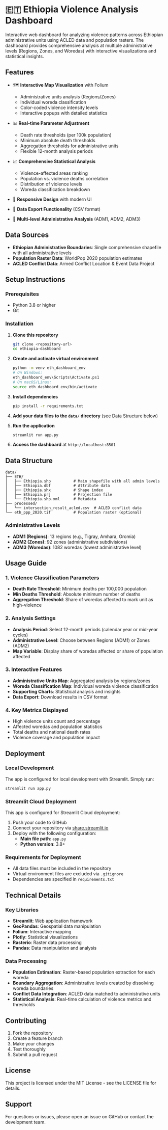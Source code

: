 # 🇪🇹 Ethiopia Violence Analysis Dashboard

Interactive web dashboard for analyzing violence patterns across Ethiopian administrative units using ACLED data and population rasters. The dashboard provides comprehensive analysis at multiple administrative levels (Regions, Zones, and Woredas) with interactive visualizations and statistical insights.

## Features

- 🗺️ **Interactive Map Visualization** with Folium
  - Administrative units analysis (Regions/Zones)
  - Individual woreda classification
  - Color-coded violence intensity levels
  - Interactive popups with detailed statistics

- 📊 **Real-time Parameter Adjustment**
  - Death rate thresholds (per 100k population)
  - Minimum absolute death thresholds
  - Aggregation thresholds for administrative units
  - Flexible 12-month analysis periods

- 📈 **Comprehensive Statistical Analysis**
  - Violence-affected areas ranking
  - Population vs. violence deaths correlation
  - Distribution of violence levels
  - Woreda classification breakdown

- 📱 **Responsive Design** with modern UI
- 💾 **Data Export Functionality** (CSV format)
- 🎯 **Multi-level Administrative Analysis** (ADM1, ADM2, ADM3)

## Data Sources

- **Ethiopian Administrative Boundaries**: Single comprehensive shapefile with all administrative levels
- **Population Raster Data**: WorldPop 2020 population estimates
- **ACLED Conflict Data**: Armed Conflict Location & Event Data Project

## Setup Instructions

### Prerequisites
- Python 3.8 or higher
- Git

### Installation

1. **Clone this repository**
   ```bash
   git clone <repository-url>
   cd ethiopia-dashboard
   ```

2. **Create and activate virtual environment**
   ```bash
   python -m venv eth_dashboard_env
   # On Windows:
   eth_dashboard_env\Scripts\Activate.ps1
   # On macOS/Linux:
   source eth_dashboard_env/bin/activate
   ```

3. **Install dependencies**
   ```bash
   pip install -r requirements.txt
   ```

4. **Add your data files to the `data/` directory** (see Data Structure below)

5. **Run the application**
   ```bash
   streamlit run app.py
   ```

6. **Access the dashboard** at `http://localhost:8501`

## Data Structure

```
data/
├── ETH/
│   ├── Ethiopia.shp          # Main shapefile with all admin levels
│   ├── Ethiopia.dbf          # Attribute data
│   ├── Ethiopia.shx          # Shape index
│   ├── Ethiopia.prj          # Projection file
│   └── Ethiopia.shp.xml      # Metadata
├── processed/
│   └── intersection_result_acled.csv  # ACLED conflict data
└── eth_ppp_2020.tif          # Population raster (optional)
```

### Administrative Levels
- **ADM1 (Regions)**: 13 regions (e.g., Tigray, Amhara, Oromia)
- **ADM2 (Zones)**: 92 zones (administrative subdivisions)
- **ADM3 (Woredas)**: 1082 woredas (lowest administrative level)

## Usage Guide

### 1. **Violence Classification Parameters**
   - **Death Rate Threshold**: Minimum deaths per 100,000 population
   - **Min Deaths Threshold**: Absolute minimum number of deaths
   - **Aggregation Threshold**: Share of woredas affected to mark unit as high-violence

### 2. **Analysis Settings**
   - **Analysis Period**: Select 12-month periods (calendar year or mid-year cycles)
   - **Administrative Level**: Choose between Regions (ADM1) or Zones (ADM2)
   - **Map Variable**: Display share of woredas affected or share of population affected

### 3. **Interactive Features**
   - **Administrative Units Map**: Aggregated analysis by regions/zones
   - **Woreda Classification Map**: Individual woreda violence classification
   - **Supporting Charts**: Statistical analysis and insights
   - **Data Export**: Download results in CSV format

### 4. **Key Metrics Displayed**
   - High violence units count and percentage
   - Affected woredas and population statistics
   - Total deaths and national death rates
   - Violence coverage and population impact

## Deployment

### Local Development
The app is configured for local development with Streamlit. Simply run:
```bash
streamlit run app.py
```

### Streamlit Cloud Deployment
This app is configured for Streamlit Cloud deployment:
1. Push your code to GitHub
2. Connect your repository via [share.streamlit.io](https://share.streamlit.io)
3. Deploy with the following configuration:
   - **Main file path**: `app.py`
   - **Python version**: 3.8+

### Requirements for Deployment
- All data files must be included in the repository
- Virtual environment files are excluded via `.gitignore`
- Dependencies are specified in `requirements.txt`

## Technical Details

### Key Libraries
- **Streamlit**: Web application framework
- **GeoPandas**: Geospatial data manipulation
- **Folium**: Interactive mapping
- **Plotly**: Statistical visualizations
- **Rasterio**: Raster data processing
- **Pandas**: Data manipulation and analysis

### Data Processing
- **Population Estimation**: Raster-based population extraction for each woreda
- **Boundary Aggregation**: Administrative levels created by dissolving woreda boundaries
- **Conflict Data Integration**: ACLED data matched to administrative units
- **Statistical Analysis**: Real-time calculation of violence metrics and thresholds

## Contributing

1. Fork the repository
2. Create a feature branch
3. Make your changes
4. Test thoroughly
5. Submit a pull request

## License

This project is licensed under the MIT License - see the LICENSE file for details.

## Support

For questions or issues, please open an issue on GitHub or contact the development team.